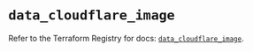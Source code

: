 # `data_cloudflare_image`

Refer to the Terraform Registry for docs: [`data_cloudflare_image`](https://registry.terraform.io/providers/cloudflare/cloudflare/5.9.0/docs/data-sources/image).
